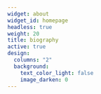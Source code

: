 ```yaml
---
widget: about
widget_id: homepage
headless: true
weight: 20
title: biography
active: true
design:
  columns: "2"
  background:
    text_color_light: false
    image_darken: 0
---
```

